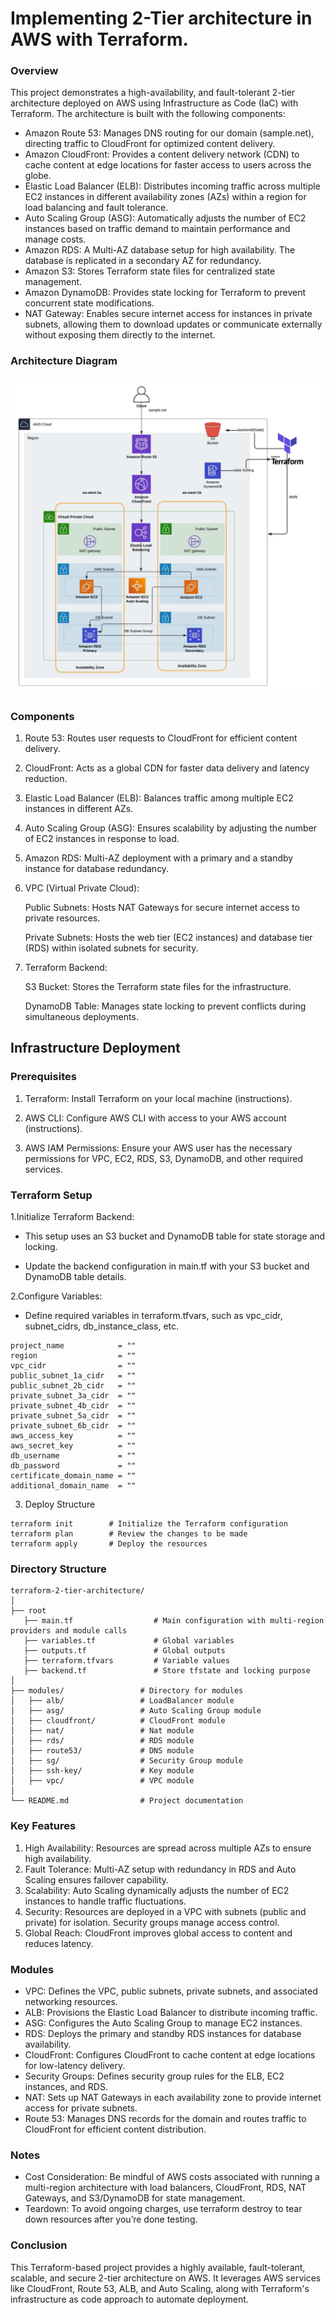 # Implementing 2-Tier architecture in AWS with Terraform.

### Overview
This project demonstrates a high-availability, and fault-tolerant 2-tier architecture deployed on AWS using Infrastructure as Code (IaC) with Terraform. The architecture is built with the following components:

* Amazon Route 53: Manages DNS routing for our domain (sample.net), directing traffic to CloudFront for optimized content delivery.
* Amazon CloudFront: Provides a content delivery network (CDN) to cache content at edge locations for faster access to users across the globe.
* Elastic Load Balancer (ELB): Distributes incoming traffic across multiple EC2 instances in different availability zones (AZs) within a region for load balancing and fault tolerance.
* Auto Scaling Group (ASG): Automatically adjusts the number of EC2 instances based on traffic demand to maintain performance and manage costs.
* Amazon RDS: A Multi-AZ database setup for high availability. The database is replicated in a secondary AZ for redundancy.
* Amazon S3: Stores Terraform state files for centralized state management.
* Amazon DynamoDB: Provides state locking for Terraform to prevent concurrent state modifications.
* NAT Gateway: Enables secure internet access for instances in private subnets, allowing them to download updates or communicate externally without exposing them directly to the internet.

### Architecture Diagram

![main architecture](images/architecture.jpeg)

### Components
1. Route 53: Routes user requests to CloudFront for efficient content delivery.
2. CloudFront: Acts as a global CDN for faster data delivery and latency reduction.
3. Elastic Load Balancer (ELB): Balances traffic among multiple EC2 instances in different AZs.
4. Auto Scaling Group (ASG): Ensures scalability by adjusting the number of EC2 instances in response to load.
5. Amazon RDS: Multi-AZ deployment with a primary and a standby instance for database redundancy.
6. VPC (Virtual Private Cloud):

   Public Subnets: Hosts NAT Gateways for secure internet access to private resources.
   
    Private Subnets: Hosts the web tier (EC2 instances) and database tier (RDS) within isolated subnets for security.
   
8. Terraform Backend:

   S3 Bucket: Stores the Terraform state files for the infrastructure.

   DynamoDB Table: Manages state locking to prevent conflicts during simultaneous deployments.

## Infrastructure Deployment

### Prerequisites
1. Terraform: Install Terraform on your local machine (instructions).

2. AWS CLI: Configure AWS CLI with access to your AWS account (instructions).

3. AWS IAM Permissions: Ensure your AWS user has the necessary permissions for VPC, EC2, RDS, S3, DynamoDB, and other required services.

### Terraform Setup
1.Initialize Terraform Backend:

* This setup uses an S3 bucket and DynamoDB table for state storage and locking.

* Update the backend configuration in main.tf with your S3 bucket and DynamoDB table details.

2.Configure Variables:

* Define required variables in terraform.tfvars, such as vpc_cidr, subnet_cidrs, db_instance_class, etc.

```
project_name            = ""
region                  = ""
vpc_cidr                = ""
public_subnet_1a_cidr   = ""
public_subnet_2b_cidr   = ""
private_subnet_3a_cidr  = ""
private_subnet_4b_cidr  = ""
private_subnet_5a_cidr  = ""
private_subnet_6b_cidr  = ""
aws_access_key          = ""
aws_secret_key          = ""
db_username             = ""
db_password             = ""
certificate_domain_name = ""
additional_domain_name  = ""
```
3. Deploy Structure
```
terraform init        # Initialize the Terraform configuration
terraform plan        # Review the changes to be made
terraform apply       # Deploy the resources
```

### Directory Structure
```
terraform-2-tier-architecture/
│
├── root
   ├── main.tf                  # Main configuration with multi-region providers and module calls
   ├── variables.tf             # Global variables
   ├── outputs.tf               # Global outputs
   ├── terraform.tfvars         # Variable values
   ├── backend.tf               # Store tfstate and locking purpose
│
├── modules/                 # Directory for modules
│   ├── alb/                 # LoadBalancer module
│   ├── asg/                 # Auto Scaling Group module
│   ├── cloudfront/          # CloudFront module
│   ├── nat/                 # Nat module
│   ├── rds/                 # RDS module
│   ├── route53/             # DNS module
│   ├── sg/                  # Security Group module
│   ├── ssh-key/             # Key module
│   ├── vpc/                 # VPC module
│
└── README.md                # Project documentation
```
### Key Features
1. High Availability: Resources are spread across multiple AZs to ensure high availability.
2. Fault Tolerance: Multi-AZ setup with redundancy in RDS and Auto Scaling ensures failover capability.
3. Scalability: Auto Scaling dynamically adjusts the number of EC2 instances to handle traffic fluctuations.
4. Security: Resources are deployed in a VPC with subnets (public and private) for isolation. Security groups manage access control.
5. Global Reach: CloudFront improves global access to content and reduces latency.

### Modules
* VPC: Defines the VPC, public subnets, private subnets, and associated networking resources.
* ALB: Provisions the Elastic Load Balancer to distribute incoming traffic.
* ASG: Configures the Auto Scaling Group to manage EC2 instances.
* RDS: Deploys the primary and standby RDS instances for database availability.
* CloudFront: Configures CloudFront to cache content at edge locations for low-latency delivery.
* Security Groups: Defines security group rules for the ELB, EC2 instances, and RDS.
* NAT:  Sets up NAT Gateways in each availability zone to provide internet access for private subnets.
* Route 53: Manages DNS records for the domain and routes traffic to CloudFront for efficient content distribution.

### Notes
* Cost Consideration: Be mindful of AWS costs associated with running a multi-region architecture with load balancers, CloudFront, RDS, NAT Gateways, and S3/DynamoDB for state management.
* Teardown: To avoid ongoing charges, use terraform destroy to tear down resources after you’re done testing.

### Conclusion
This Terraform-based project provides a highly available, fault-tolerant, scalable, and secure 2-tier architecture on AWS. It leverages AWS services like CloudFront, Route 53, ALB, and Auto Scaling, along with Terraform's infrastructure as code approach to automate deployment.


